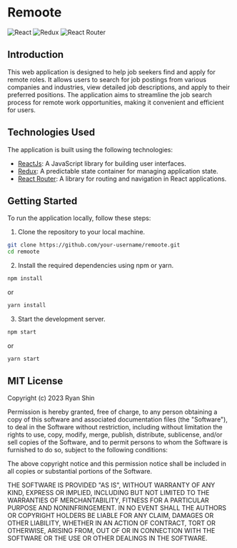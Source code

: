 # Remoote

![React](https://img.shields.io/badge/React-17.0.2-blue.svg)
![Redux](https://img.shields.io/badge/Redux-4.1.1-purple.svg)
![React Router](https://img.shields.io/badge/React_Router-5.2.1-orange.svg)

## Introduction

This web application is designed to help job seekers find and apply for remote roles. It allows users to search for job postings from various companies and industries, view detailed job descriptions, and apply to their preferred positions. The application aims to streamline the job search process for remote work opportunities, making it convenient and efficient for users.

## Technologies Used

The application is built using the following technologies:

- [ReactJs](https://reactjs.org): A JavaScript library for building user interfaces.
- [Redux](https://redux.js.org): A predictable state container for managing application state.
- [React Router](https://reactrouter.com): A library for routing and navigation in React applications.

## Getting Started

To run the application locally, follow these steps:

1. Clone the repository to your local machine.

```bash
git clone https://github.com/your-username/remoote.git
cd remoote
```

2. Install the required dependencies using npm or yarn.

```bash
npm install
```

or

```bash
yarn install
```

3. Start the development server.

```bash
npm start
```

or

```bash
yarn start
```

## MIT License

Copyright (c) 2023 Ryan Shin

Permission is hereby granted, free of charge, to any person obtaining a copy
of this software and associated documentation files (the "Software"), to deal
in the Software without restriction, including without limitation the rights
to use, copy, modify, merge, publish, distribute, sublicense, and/or sell
copies of the Software, and to permit persons to whom the Software is
furnished to do so, subject to the following conditions:

The above copyright notice and this permission notice shall be included in all
copies or substantial portions of the Software.

THE SOFTWARE IS PROVIDED "AS IS", WITHOUT WARRANTY OF ANY KIND, EXPRESS OR
IMPLIED, INCLUDING BUT NOT LIMITED TO THE WARRANTIES OF MERCHANTABILITY,
FITNESS FOR A PARTICULAR PURPOSE AND NONINFRINGEMENT. IN NO EVENT SHALL THE
AUTHORS OR COPYRIGHT HOLDERS BE LIABLE FOR ANY CLAIM, DAMAGES OR OTHER
LIABILITY, WHETHER IN AN ACTION OF CONTRACT, TORT OR OTHERWISE, ARISING FROM,
OUT OF OR IN CONNECTION WITH THE SOFTWARE OR THE USE OR OTHER DEALINGS IN THE
SOFTWARE.